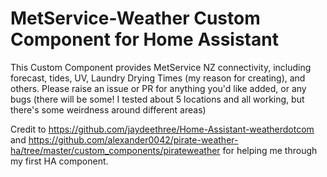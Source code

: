 # MetService-Weather Custom Component for Home Assistant

This Custom Component provides MetService NZ connectivity, including forecast, tides, UV, Laundry Drying Times (my reason for creating), and others.
Please raise an issue or PR for anything you'd like added, or any bugs (there will be some! I tested about 5 locations and all working, but there's some weirdness around different areas)

Credit to https://github.com/jaydeethree/Home-Assistant-weatherdotcom and https://github.com/alexander0042/pirate-weather-ha/tree/master/custom_components/pirateweather for helping me through my first HA component.

